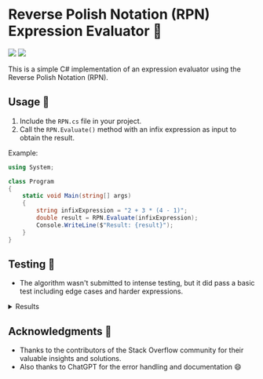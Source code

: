 # Reverse Polish Notation (RPN) Expression Evaluator 🧮

[![ ](https://img.shields.io/badge/-csharp-00D400?labelColor=gray&style=for-the-badge&logo=csharp&logoColor=00D400&logoWidth=20&link=https://learn.microsoft.com/en-us/dotnet/csharp/)](https://learn.microsoft.com/en-us/dotnet/csharp/)
[![ ](https://img.shields.io/badge/-.NET-A658FF?labelColor=gray&style=for-the-badge&logo=.net&logoColor=A658FF&logoWidth=20&link=https://dotnet.microsoft.com/en-us/)](https://dotnet.microsoft.com/en-us/)

This is a simple C# implementation of an expression evaluator using the Reverse Polish Notation (RPN).

## Usage 🚀

1. Include the `RPN.cs` file in your project.
2. Call the `RPN.Evaluate()` method with an infix expression as input to obtain the result.

Example:

```csharp
using System;

class Program
{
    static void Main(string[] args)
    {
        string infixExpression = "2 + 3 * (4 - 1)";
        double result = RPN.Evaluate(infixExpression);
        Console.WriteLine($"Result: {result}");
    }
}
```

## Testing 🧪

- The algorithm wasn't submitted to intense testing, but it did pass a basic test including edge cases and harder expressions.

<details>
    <summary>
        Results
    </summary>

    
    ```diff
    + Expression 'sin(0.5)' is correct. Expected: 0.008726535498373935, Actual: 0.008726535498373935
    + Expression 'cos(0.5)' is correct. Expected: 0.9999619230641713, Actual: 0.9999619230641713
    + Expression 'tan(1)' is correct. Expected: 0.017455064928217585, Actual: 0.017455064928217585
    + Expression 'exp(1)' is correct. Expected: 2.7182818285, Actual: 2.718281828459045
    + Expression 'log(e)' is correct. Expected: 1, Actual: 1
    + Expression 'log(10)' is correct. Expected: 2.302585093, Actual: 2.302585092994046
    + Expression 'sqrt(4)' is correct. Expected: 2, Actual: 2
    + Expression 'pi' is correct. Expected: 3.1415926536, Actual: 3.141592653589793
    + Expression 'e' is correct. Expected: 2.7182818285, Actual: 2.718281828459045
    + Expression 'sin(pi / 2)' is correct. Expected: 0.02741213359204429, Actual: 0.02741213359204429
    + Expression 'cos(0)' is correct. Expected: 1, Actual: 1
    + Expression 'tan(pi / 4)' is correct. Expected: 0.013708642534394053, Actual: 0.013708642534394053
    + Expression 'exp(2)' is correct. Expected: 7.3890560989, Actual: 7.38905609893065
    + Expression 'log(1)' is correct. Expected: 0, Actual: 0
    + Expression 'sqrt(16)' is correct. Expected: 4, Actual: 4
    + Expression 'pi ^ 2' is correct. Expected: 9.8696044011, Actual: 9.869604401089358
    + Expression 'e ^ 2' is correct. Expected: 7.3890560989, Actual: 7.3890560989306495
    + Expression 'sin(0.5) + 5! * pi' is correct. Expected: 376.99984496627354, Actual: 376.99984496627354
    + Expression 'cos(0) * 10' is correct. Expected: 10, Actual: 10
    + Expression 'log(10) * e' is correct. Expected: 6.259112933, Actual: 6.259075216766395
    + Expression 'sqrt(25) + pi' is correct. Expected: 8.1415926536, Actual: 8.141592653589793
    + Expression 'pi / e' is correct. Expected: 1.1557273498, Actual: 1.1557273497909217
    + Expression 'exp(1) + sin(1)' is correct. Expected: 2.7357342348963285, Actual: 2.7357342348963285
    + Expression 'log(100) / 2' is correct. Expected: 2.302585093, Actual: 2.302585092994046
    + Expression 'pi * 3 - sqrt(9)' is correct. Expected: 6.4247779608, Actual: 6.424777960769379
    + Expression 'e ^ 3' is correct. Expected: 20.0855369232, Actual: 20.085536923187664
    + Expression 'cos(pi)' is correct. Expected: 0.9984971498638638, Actual: 0.9984971498638638
    + Expression 'tan(pi / 6)' is correct. Expected: 0.009138776996012258, Actual: 0.009138776996012258
    + Expression 'exp(0)' is correct. Expected: 1, Actual: 1
    + Expression 'log(2.7182818285)' is correct. Expected: 1, Actual: 1.0000000000150664
    + Expression 'sqrt(pi)' is correct. Expected: 1.7724538509, Actual: 1.7724538509055159
    + Expression 'sin(1) * cos(1)' is correct. Expected: 0.017449748351250485, Actual: 0.017449748351250485
    + Expression 'pi + e' is correct. Expected: 5.8598744821, Actual: 5.859874482048838
    + Expression 'e - 1' is correct. Expected: 1.7182818285, Actual: 1.718281828459045
    + Expression 'pi / 2' is correct. Expected: 1.5707963268, Actual: 1.5707963267948966
    + Expression 'e ^ 0.5' is correct. Expected: 1.6487212707, Actual: 1.6487212707001282
    ! Total correct expressions: 36/36
    ```
    
</details>

## Acknowledgments 🙏

- Thanks to the contributors of the Stack Overflow community for their valuable insights and solutions.
- Also thanks to ChatGPT for the error handling and documentation 😄
